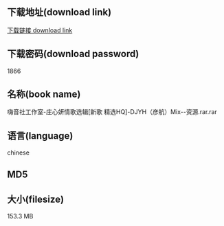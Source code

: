 ## 下载地址(download link)
[下载链接 download link](https://tutu365.netlify.app/?s=%E5%97%A8%E9%9F%B3%E7%A4%BE%E5%B7%A5%E4%BD%9C%E5%AE%A4-%E5%BA%84%E5%BF%83%E5%A6%8D%E6%83%85%E6%AD%8C%E9%80%89%E8%BE%91%5B%E6%96%B0%E6%AD%8C+%E7%B2%BE%E9%80%89HQ%5D-DJYH%EF%BC%88%E5%BD%A6%E8%88%AA%EF%BC%89Mix--%E8%B5%84%E6%BA%90.rar)

## 下载密码(download password)
1866

## 名称(book name)
嗨音社工作室-庄心妍情歌选辑[新歌 精选HQ]-DJYH（彦航）Mix--资源.rar.rar

## 语言(language)
chinese

## MD5


## 大小(filesize)
153.3 MB
